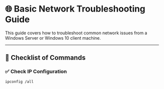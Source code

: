# 🌐 Basic Network Troubleshooting Guide

This guide covers how to troubleshoot common network issues from a Windows Server or Windows 10 client machine.

---

## 🧭 Checklist of Commands

### ✅ Check IP Configuration
```bash
ipconfig /all
